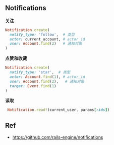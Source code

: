## Notifications

**关注**

```ruby
Notification.create(
  notify_type: 'follow',  # 类型
  actor: current_account, # actor_id
  user: Account.find(2)   # 通知对象
)
```

**点赞和收藏**

```ruby
Notification.create(
  notify_type: 'star',  # 类型
  actor: Account.find(1), # actor_id
  user: Account.find(2),   # 通知对象
  target: Event.find(1)
)
```



**读取**

```ruby
 Notification.read!(current_user, params[:ids])
 ```

## Ref

* <https://github.com/rails-engine/notifications>